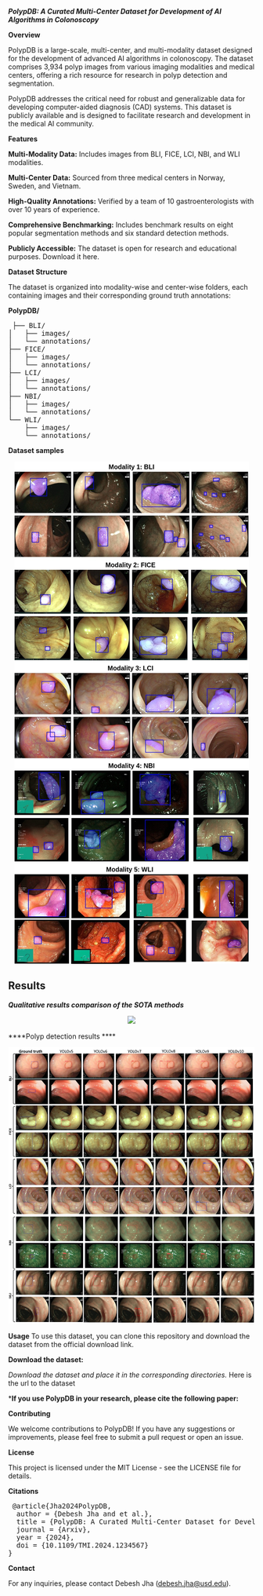 *****PolypDB: A Curated Multi-Center Dataset for Development of AI Algorithms in Colonoscopy*****

**Overview**

PolypDB is a large-scale, multi-center, and multi-modality dataset designed for the development of advanced AI algorithms in colonoscopy. The dataset comprises 3,934 polyp images from various imaging modalities and medical centers, offering a rich resource for research in polyp detection and segmentation.

PolypDB addresses the critical need for robust and generalizable data for developing computer-aided diagnosis (CAD) systems. This dataset is publicly available and is designed to facilitate research and development in the medical AI community.

**Features**

**Multi-Modality Data:** Includes images from BLI, FICE, LCI, NBI, and WLI modalities.

**Multi-Center Data:** Sourced from three medical centers in Norway, Sweden, and Vietnam.

**High-Quality Annotations:** Verified by a team of 10 gastroenterologists with over 10 years of experience.

**Comprehensive Benchmarking:** Includes benchmark results on eight popular segmentation methods and six standard detection methods.

**Publicly Accessible:** The dataset is open for research and educational purposes. Download it here.

**Dataset Structure**

The dataset is organized into modality-wise and center-wise folders, each containing images and their corresponding ground truth annotations:

**PolypDB/**
<pre>
 ├── BLI/
│   ├── images/
│   └── annotations/
├── FICE/
│   ├── images/
│   └── annotations/
├── LCI/
│   ├── images/
│   └── annotations/
├── NBI/
│   ├── images/
│   └── annotations/
└── WLI/
    ├── images/
    └── annotations/
</pre>

**Dataset samples**

<p align="center">
<img src="dataset_samples.jpg">
</p>

## Results
 ***Qualitative results comparison of the SOTA methods*** <br/>
<p align="center">
<img src="dataset_results.png">
</p>


****Polyp detection results ****<br/>
<p align="center">
<img src="polyp-detection.jpg">
</p>

    
**Usage**
To use this dataset, you can clone this repository and download the dataset from the official download link.

**Download the dataset:**

*Download the dataset and place it in the corresponding directories.*
Here is the url to the dataset

***If you use PolypDB in your research, please cite the following paper:**

**Contributing**

We welcome contributions to PolypDB! If you have any suggestions or improvements, please feel free to submit a pull request or open an issue.

**License**

This project is licensed under the MIT License - see the LICENSE file for details.

**Citations**

<pre>
 @article{Jha2024PolypDB,
  author = {Debesh Jha and et al.},
  title = {PolypDB: A Curated Multi-Center Dataset for Development of AI Algorithms in Colonoscopy},
  journal = {Arxiv},
  year = {2024},
  doi = {10.1109/TMI.2024.1234567}
} 
</pre>

**Contact**

For any inquiries, please contact Debesh Jha (debesh.jha@usd.edu).
